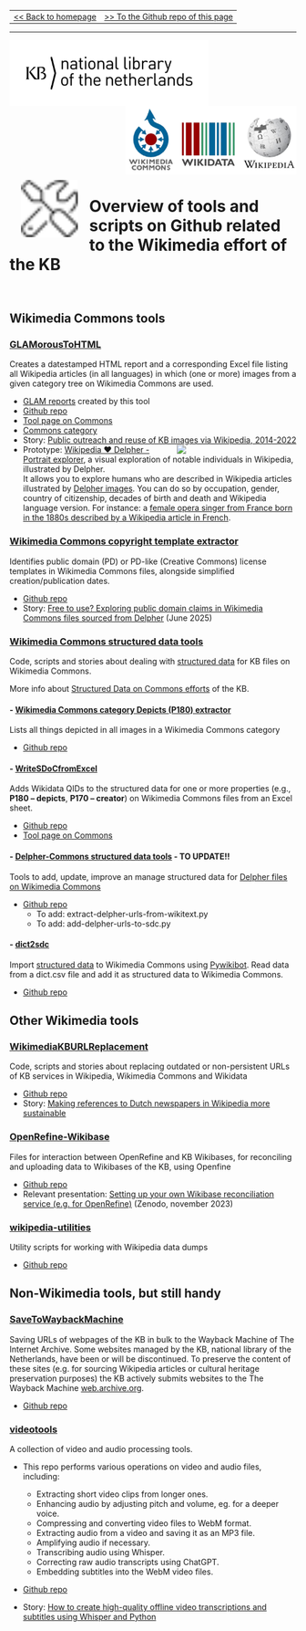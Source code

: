 <table width="100%" border="0"><tr><td align="left">
<a href="https://kbnlwikimedia.github.io/"><< Back to homepage</a>
</td><td align="right">
<a href="https://github.com/KBNLwikimedia/kbnlwikimedia.github.io" target="_blank">>> To the Github repo of this page</a>
</td></tr></table>
<hr/>

<img src="../media/KB_Nationale-Bibliotheek_Logo_RGB-Zwart-EN.png" width="350" hspace="0" align="left"/>
<img src="../media/wikimedia-logos.png" align="right" width="300" hspace="0" align="left"/>
<br clear="all"/>

<img src="../media/screwdriver-wrench.svg" align="left" width="100" hspace="20" vspace="10"/>

# Overview of tools and scripts on Github related to the Wikimedia effort of the KB
<br clear="all"/>

## Wikimedia Commons tools

### [GLAMorousToHTML](https://kbnlwikimedia.github.io/GLAMorousToHTML/)
Creates a datestamped HTML report and a corresponding Excel file listing all Wikipedia articles (in all languages) in which (one or more) images from a given category tree on Wikimedia Commons are used. 
* [GLAM reports](https://kbnlwikimedia.github.io/GLAMorousToHTML/reports/reports.html) created by this tool
* [Github repo](https://github.com/KBNLwikimedia/GLAMorousToHTML)
* [Tool page on Commons](https://commons.wikimedia.org/wiki/Commons:GLAMorousToHTML)
* [Commons category](https://commons.wikimedia.org/wiki/Category:GLAMorousToHTML)
* Story: [Public outreach and reuse of KB images via Wikipedia, 2014-2022](https://kbnlwikimedia.github.io/GLAMorousToHTML/stories/Public%20outreach%20and%20reuse%20of%20KB%20images%20via%20Wikipedia%2C%202014-2022.html)
* <a href="https://kbnlwikimedia.github.io/GLAMorousToHTML/extras/delpher_humans_q5_gallery.html" target="_blank"><image src="https://kbnlwikimedia.github.io/GLAMorousToHTML/extras/media/wikipedia-delpher-portrait-explorer_20250912.jpg" hspace="10" align="right" width="200"/></a>
Prototype: [Wikipedia ❤️ Delpher - Portrait explorer](https://kbnlwikimedia.github.io/GLAMorousToHTML/extras/delpher_humans_q5_gallery.html), a visual exploration of notable individuals in Wikipedia, illustrated by Delpher.<br/>
 It allows you to explore humans who are described in Wikipedia articles illustrated by [Delpher images](https://commons.wikimedia.org/wiki/Category:Media_from_Delpher). You can do so by occupation, gender, country of citizenship, decades of birth and death and Wikipedia language version. For instance: a [female opera singer from France born in the 1880s described by a Wikipedia article in French](https://kbnlwikimedia.github.io/GLAMorousToHTML/extras/delpher_humans_q5_gallery.html?page=1&sort=name_asc&country=Q142&gender=Q6581072&occ=Q2865819&dob=1880&pc=fr).<br/>

### [Wikimedia Commons copyright template extractor](https://kbnlwikimedia.github.io/wikimedia-commons_copyright-templates/)
Identifies public domain (PD) or PD-like (Creative Commons) license templates in Wikimedia Commons files, alongside simplified creation/publication dates.
* [Github repo](https://github.com/KBNLwikimedia/wikimedia-commons_copyright-templates/)
* Story: [Free to use? Exploring public domain claims in Wikimedia Commons files sourced from Delpher](https://kbnlwikimedia.github.io/wikimedia-commons_copyright-templates/stories/Free%20to%20use%20-%20Exploring%20public%20domain%20claims%20in%20Wikimedia%20Commons%20files%20sourced%20from%20Delpher.html) (June 2025)

### [Wikimedia Commons structured data tools](https://github.com/KBNLwikimedia/SDoC)
Code, scripts and stories about dealing with [structured data](https://commons.wikimedia.org/wiki/Commons:Structured_data) for KB files on Wikimedia Commons.

More info about [Structured Data on Commons efforts](https://commons.wikimedia.org/wiki/Commons:Koninklijke_Bibliotheek/SDoC) of the KB.

#### - [Wikimedia Commons category Depicts (P180) extractor](https://github.com/KBNLwikimedia/SDoC/tree/main/wmc-category-depicts-extractor)
Lists all things depicted in all images in a Wikimedia Commons category 
* [Github repo](https://github.com/KBNLwikimedia/SDoC/tree/main/wmc-category-depicts-extractor)

#### - [WriteSDoCfromExcel](https://github.com/KBNLwikimedia/SDoC/tree/main/writeSDoCfromExcel)
Adds Wikidata QIDs to the structured data for one or more properties (e.g., **P180 – depicts**, **P170 – creator**) on Wikimedia Commons files from an Excel sheet.
* [Github repo](https://github.com/KBNLwikimedia/SDoC/tree/main/writeSDoCfromExcel)
* [Tool page on Commons](https://commons.wikimedia.org/wiki/Commons:WriteSDoCfromExcel)

#### - [Delpher-Commons structured data tools](https://github.com/KBNLwikimedia/SDoC/tree/main/delpher-urls-from-wikitext-to-sdc) - TO UPDATE!!
Tools to add, update, improve an manage structured data for [Delpher files on Wikimedia Commons](https://commons.wikimedia.org/wiki/Category:Media_from_Delpher)
* [Github repo](https://github.com/KBNLwikimedia/SDoC/tree/main/delpher-urls-from-wikitext-to-sdc)
  - To add: extract-delpher-urls-from-wikitext.py
  - To add: add-delpher-urls-to-sdc.py

#### - [dict2sdc](https://github.com/KBNLwikimedia/SDoC/tree/main/dict2sdc)
Import [structured data](https://commons.wikimedia.org/wiki/Commons:Structured_data) to Wikimedia Commons using [Pywikibot](https://www.mediawiki.org/wiki/Manual:Pywikibot). Read data from a dict.csv file and add it as structured data to Wikimedia Commons.
* [Github repo](https://github.com/KBNLwikimedia/SDoC/tree/main/dict2sdc)

## Other Wikimedia tools

### [WikimediaKBURLReplacement](https://kbnlwikimedia.github.io/WikimediaKBURLReplacement/)
Code, scripts and stories about replacing outdated or non-persistent URLs of KB services in Wikipedia, Wikimedia Commons and Wikidata
* [Github repo](https://github.com/KBNLwikimedia/WikimediaKBURLReplacement)
* Story: [Making references to Dutch newspapers in Wikipedia more sustainable](https://kbnlwikimedia.github.io/WikimediaKBURLReplacement/stories/Making%20references%20to%20Dutch%20newspapers%20in%20Wikipedia%20more%20sustainable.html)

### [OpenRefine-Wikibase](https://github.com/KBNLwikimedia/OpenRefine-Wikibase)
Files for interaction between OpenRefine and KB Wikibases, for reconciling and uploading data to Wikibases of the KB, using Openfine 
* [Github repo](https://github.com/KBNLwikimedia/OpenRefine-Wikibase)
* Relevant presentation: [Setting up your own Wikibase reconciliation service (e.g. for OpenRefine)](https://zenodo.org/record/10078805) (Zenodo, november 2023)

### [wikipedia-utilities](https://github.com/KBNLwikimedia/wikipedia-utils)
Utility scripts for working with Wikipedia data dumps 
* [Github repo](https://github.com/KBNLwikimedia/wikipedia-utils)

## Non-Wikimedia tools, but still handy

### [SaveToWaybackMachine](https://github.com/ookgezellig/SaveToWaybackMachine)
Saving URLs of webpages of the KB in bulk to the Wayback Machine of The Internet Archive. Some websites managed by the KB, national library of the Netherlands, have been or will be discontinued. To preserve the content of these sites (e.g. for sourcing Wikipedia articles or cultural heritage preservation purposes) the KB actively submits websites to the The Wayback Machine [web.archive.org](https://web.archive.org/).
* [Github repo](https://github.com/ookgezellig/SaveToWaybackMachine)

### [videotools](https://kbnlresearch.github.io/videotools/) 
A collection of video and audio processing tools. 
* This repo performs various operations on video and audio files, including:
  * Extracting short video clips from longer ones.
  * Enhancing audio by adjusting pitch and volume, eg. for a deeper voice.
  * Compressing and converting video files to WebM format.
  * Extracting audio from a video and saving it as an MP3 file.
  * Amplifying audio if necessary.
  * Transcribing audio using Whisper.
  * Correcting raw audio transcripts using ChatGPT.
  * Embedding subtitles into the WebM video files.

* [Github repo](https://github.com/KBNLresearch/videotools)
* Story: [How to create high-quality offline video transcriptions and subtitles using Whisper and Python](https://kbnlresearch.github.io/videotools/stories/How%20to%20create%20high-quality%20offline%20video%20transcriptions%20and%20subtitles%20using%20Whisper%20and%20Python.html)

